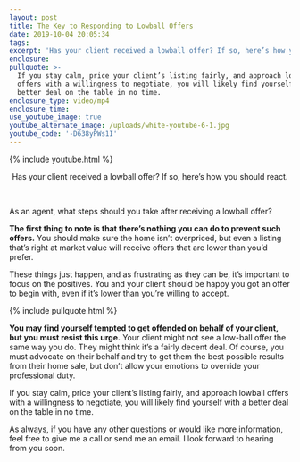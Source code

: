 ```yaml
---
layout: post
title: The Key to Responding to Lowball Offers
date: 2019-10-04 20:05:34
tags:
excerpt: 'Has your client received a lowball offer? If so, here’s how you should react.'
enclosure:
pullquote: >-
  If you stay calm, price your client’s listing fairly, and approach lowball
  offers with a willingness to negotiate, you will likely find yourself with a
  better deal on the table in no time.
enclosure_type: video/mp4
enclosure_time:
use_youtube_image: true
youtube_alternate_image: /uploads/white-youtube-6-1.jpg
youtube_code: '-D638yPWs1I'
---
```


{% include youtube.html %}

<center>Has your client received a lowball offer? If so, here&rsquo;s how you should react.</center>

&nbsp;

As an agent, what steps should you take after receiving a lowball offer?&nbsp;

**The first thing to note is that there’s nothing you can do to prevent such offers.** You should make sure the home isn’t overpriced, but even a listing that’s right at market value will receive offers that are lower than you’d prefer.&nbsp;

These things just happen, and as frustrating as they can be, it’s important to focus on the positives. You and your client should be happy you got an offer to begin with, even if it’s lower than you’re willing to accept.

{% include pullquote.html %}

**You may find yourself tempted to get offended on behalf of your client, but you must resist this urge.** Your client might not see a low-ball offer the same way you do. They might think it’s a fairly decent deal. Of course, you must advocate on their behalf and try to get them the best possible results from their home sale, but don’t allow your emotions to override your professional duty.&nbsp;

If you stay calm, price your client’s listing fairly, and approach lowball offers with a willingness to negotiate, you will likely find yourself with a better deal on the table in no time.&nbsp;

As always, if you have any other questions or would like more information, feel free to give me a call or send me an email. I look forward to hearing from you soon.